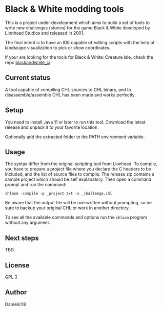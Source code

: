 # Black & White modding tools

This is a project under development which aims to build a set of tools to write new challenges (stories) for the game Black & White developed by Lionhead Studios and released in 2001.

The final intent is to have an IDE capable of editing scripts with the help of landscape visualization to pick or show coordinates.

If your are looking for the tools for Black & White: Creature Isle, check the repo [blackandwhite_ci](https://github.com/Daniels118/blackandwhite_ci).

## Current status

A tool capable of compiling CHL sources to CHL binary, and to disassemble/assemble CHL has been made and works perfectly.

## Setup

You need to install Java 11 or later to run this tool. Download the latest release and unpack it to your favorite location.

Optionally add the extracted folder to the PATH environment variable.

## Usage

The syntax differ from the original scripting tool from Lionhead. To compile, you have to prepare a project file where you declare the C headers to be included, and the list of source files to compile. The release zip contains a sample project which should be self explanatory. Then open a command prompt and run the command:
```
chlasm -compile -p _project.txt -o _challenge.chl
```
Be aware that the output file will be overwritten without prompting, so be sure to backup your original CHL or work in another directory.

To see all the available commands and options run the `chlasm` program without any argument.

## Next steps

TBD.

## License

GPL 3

## Author

Daniels118
